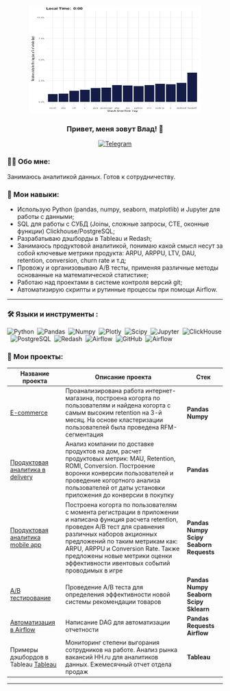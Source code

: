 <p align="center">
  <img width="400" height="250" src="https://github.com/vickiticy/vickiticy/blob/main/9dsD.gif"  alt="animated" />
</p>

### <p align="center">Привет, меня зовут Влад! 👋</p>

<div align="center">

  <a href="">[![Telegram](https://img.shields.io/badge/-Telegram-27A7E7?style=for-the-badge&logo=telegram)](https://t.me/htzzth)</a>


</div>

### :man_technologist: Обо мне:
  Занимаюсь аналитикой данных. Готов к сотрудничеству.
### :metal: Мои навыки:
<ul>
<li>Использую Python (pandas, numpy, seaborn, matplotlib) и Jupyter для работы с данными;
<li>SQL для работы с СУБД (Joinы, сложные запросы, CTE, оконные функции) Clickhouse/PostgreSQL;
<li>Разрабатываю дэшборды в Tableau и Redash;
<li>Занимаюсь продуктовой аналитикой, понимаю какой смысл несут за собой ключевые метрики продукта: ARPU, ARPPU, LTV, DAU, retention, conversion, churn rate и т.д;
<li>Провожу и организовываю А/В тесты, применяя различные методы основанные на математической статистике;
<li>Работаю над проектами в системе контроля версий git;
<li>Автоматизирую скрипты и рутинные процессы при помощи Airflow.
</ul>

---

### :hammer_and_wrench: Языки и инструменты :
<div>
  <img src="https://img.shields.io/badge/python-white?logo=python&style=for-the-badge" title="Python" alt="Python" height="40"/>&nbsp;
  <img src="https://img.shields.io/badge/pandas-white?logo=pandas&logoColor=blue&style=for-the-badge" title="Pandas" alt="Pandas" height="40"/>&nbsp;
  <img src="https://img.shields.io/badge/numpy-white?logo=numpy&logoColor=blue&style=for-the-badge" title="Numpy" alt="Numpy" height="40"/>&nbsp;
  <img src="https://img.shields.io/badge/plotly-white?logo=plotly&logoColor=blue&style=for-the-badge" title="Plotly" alt="Plotly" height="40"/>&nbsp;
  <img src="https://img.shields.io/badge/Scipy-white?logo=Scipy&logoColor=black&style=for-the-badge" title="Scipy" alt="Scipy" height="40"/>&nbsp;
  <img src="https://img.shields.io/badge/Jupyter_notebook-white?logo=Jupyter&style=for-the-badge" title="Jupyter" alt="Jupyter" height="40"/>&nbsp;
  <img src="https://img.shields.io/badge/Clickhouse-white?logo=Clickhouse&style=for-the-badge" title="ClickHouse" alt="ClickHouse" height="40"/>&nbsp;
  <img src="https://img.shields.io/badge/PostgreSQL-white?logo=PostgreSQL&s&style=for-the-badge" title="PostgreSQL" alt="PostgreSQL" height="40"/>&nbsp;
  <img src="https://img.shields.io/badge/redash-white?logo=redash&logoColor=black&style=for-the-badge" title="Redash" alt="Redash" height="40"/>&nbsp;
  <img src="https://img.shields.io/badge/Tableau-white?logo=Tableau&s&logoColor=yellow&style=for-the-badge" title="Airflow" alt="Airflow" height="40"/>&nbsp;
  <img src="https://img.shields.io/badge/github-white?logo=github&logoColor=black&style=for-the-badge" title="GitHub" alt="GitHub" height="40"/>&nbsp;
  <img src="https://img.shields.io/badge/Airflow-white?logo=Airflow&style=for-the-badge" title="Airflow" alt="Airflow" height="40"/>&nbsp;
  
  
</div>



### :book: Мои проекты:
|Название проекта| Описание проекта| Стек|
|----------------|-----------------|-----|
|[E-commerce](https://github.com/Hitez90/e-commerce)|Проанализирована работа интернет-магазина, построена когорта по пользователям и найдена когорта с самым высоким retention на 3-й месяц. На основе кластеризации пользователей была проведена RFM-сегментация|**Pandas** **Numpy**|
|[Продуктовая аналитика в delivery](https://github.com/Hitez90/delivery)|Анализ компании по доставке продуктов на дом, расчет продуктовых метрик: MAU, Retention, ROMI, Conversion. Построение воронки конверсии пользователей и проведение когортного анализа пользователей от даты установки приложения до конверсии в покупку  |**Pandas**|
|[Продуктовая аналитика mobile app](https://github.com/Hitez90/mobile_game)|Построена когорта по пользователям с момента регистрации в приложении и написана функция расчета retention, проведен А/B тест для сравнения различных наборов акционных предложений по таким метрикам как: ARPU, ARPPU и Conversion Rate. Также предложены новые метрики оценки эффективности ивентовых событий проводимых в игре|**Pandas** **Numpy** **Scipy**  **Seaborn** **Requests**|
|[A/B тестирование](https://github.com/Hitez90/prod_analytics)|Проведение А/В теста для определения эффективности новой системы рекомендации товаров|**Pandas** **Numpy** **Seaborn** **Scipy** **Sklearn**|
|[Автоматизация в Airflow](https://github.com/Hitez90/DAGs)|Написание DAG для автоматизации отчетности|**Pandas** **Requests** **Airflow**|
|Примеры дэшбордов в Tableau [Tableau](https://public.tableau.com/app/profile/vladislav.tsuzoy/vizzes)|Мониторинг степени выгорания сотрудников на работе. Анализ рынка вакансий HH.ru для аналитиков данных. Ежемесячный отчет отдела продаж |**Tableau** 


<hr>

